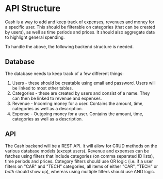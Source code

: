 # API Structure

Cash is a way to add and keep track of expenses, revenues and money for a specific user. This should be filterable on categories (that can be created by users), as well as time periods and prices. It should also aggregate data to highlight general spending.

To handle the above, the following backend structure is needed.

## Database

The database needs to keep track of a few different things:

1. Users - these should be creatable using email and password. Users will be linked to most other tables.
2. Categories - these are created by users and consist of a name. They can then be linked to revenue and expenses.
3. Revenue - Incoming money for a user. Contains the amount, time, categories as well as a description.
4. Expense - Outgoing money for a user. Contains the amount, time, categories as well as a description.

## API

The Cash backend will be a REST API. It will allow for CRUD methods on the various database models (except users). Revenue and expenses can be fetches using filters that include categories (on comma separated ID lists), time periods and prices. Category filters should use OR logic (i.e. if a user filters on "CAR" and "TECH" categories, all items of either "CAR", "TECH" or _both_ should show up), whereas using multiple filters should use AND logic.
